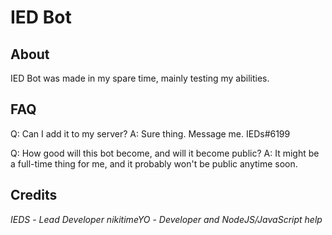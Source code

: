 # IED Bot
## About
IED Bot was made in my spare time, mainly testing my abilities.

## FAQ
Q: Can I add it to my server?
A: Sure thing. Message me. IEDs#6199

Q: How good will this bot become, and will it become public?
A: It might be a full-time thing for me, and it probably won't be public anytime soon.

## Credits
*IEDS* - *Lead Developer*
*nikitimeYO* - *Developer and NodeJS/JavaScript help*

